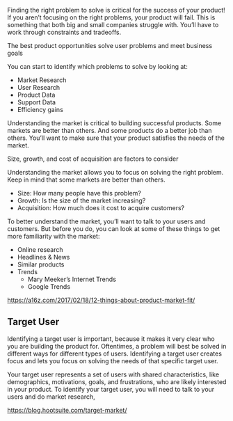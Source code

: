 Finding the right problem to solve is critical for the success of your product! If you aren’t focusing on the right problems, your product will fail. This is something that both big and small companies struggle with. You’ll have to work through constraints and tradeoffs.


The best product opportunities solve user problems and meet business goals

You can start to identify which problems to solve by looking at:

-   Market Research
-   User Research
-   Product Data
-   Support Data
-   Efficiency gains

Understanding the market is critical to building successful products. Some markets are better than others. And some products do a better job than others. You’ll want to make sure that your product satisfies the needs of the market.

Size, growth, and cost of acquisition are factors to consider

Understanding the market allows you to focus on solving the right problem. Keep in mind that some markets are better than others.

-   Size: How many people have this problem?
-   Growth: Is the size of the market increasing?
-   Acquisition: How much does it cost to acquire customers?

To better understand the market, you’ll want to talk to your users and customers. But before you do, you can look at some of these things to get more familiarity with the market:

-   Online research
-   Headlines & News
-   Similar products
-   Trends
    -   Mary Meeker’s Internet Trends
    -   Google Trends

https://a16z.com/2017/02/18/12-things-about-product-market-fit/

## Target User

Identifying a target user is important, because it makes it very clear who you are building the product for. Oftentimes, a problem will best be solved in different ways for different types of users. Identifying a target user creates focus and lets you focus on solving the needs of that specific target user.

Your target user represents a set of users with shared characteristics, like demographics, motivations, goals, and frustrations, who are likely interested in your product. To identify your target user, you will need to talk to your users and do market research,


https://blog.hootsuite.com/target-market/

